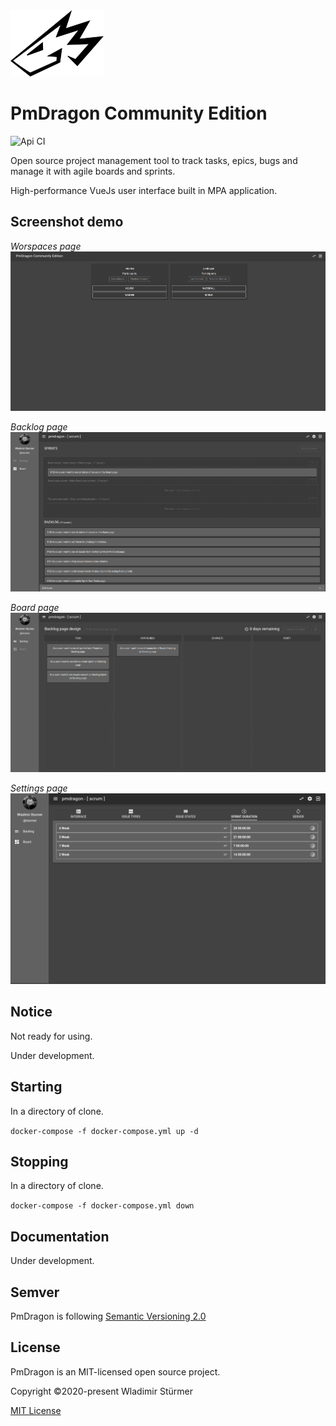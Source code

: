<img src="docs/images/logo.png" width="149" height="106">

# PmDragon Community Edition

![Api CI](https://github.com/cybersturmer/pmdragon/workflows/Api%20CI/badge.svg)

Open source project management tool to track tasks, epics, bugs and manage it with agile boards and sprints.

High-performance VueJs user interface built in MPA application.

## Screenshot demo

*Worspaces page*
<img src="docs/images/workspaces.png">

*Backlog page*
<img src="docs/images/backlog.png">

*Board page*
<img src="docs/images/board.png">

*Settings page*
<img src="docs/images/settings.png">

## Notice

Not ready for using.

Under development.

## Starting

In a directory of clone.

`docker-compose -f docker-compose.yml up -d`

## Stopping

In a directory of clone.

`docker-compose -f docker-compose.yml down`

## Documentation

Under development.

## Semver

PmDragon is following [Semantic Versioning 2.0](https://semver.org/)

## License

PmDragon is an MIT-licensed open source project.

Copyright ©2020-present Wladimir Stürmer

[MIT License](https://en.wikipedia.org/wiki/MIT_License)

